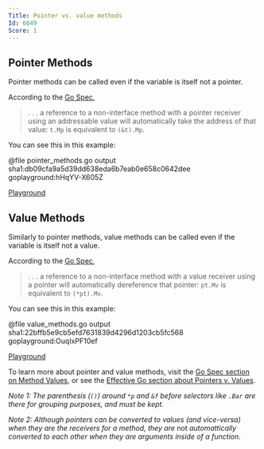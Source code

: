 ```yaml
---
Title: Pointer vs. value methods
Id: 6049
Score: 1
---
```


## Pointer Methods

Pointer methods can be called even if the variable is itself not a pointer.

According to the [Go Spec](https://golang.org/ref/spec#Method_values),

>  . . . a reference to a non-interface method with a pointer receiver using an addressable value will automatically take the address of that value: `t.Mp` is equivalent to `(&t).Mp`.

You can see this in this example:

@file pointer_methods.go output sha1:db09cfa9a5d39dd638eda6b7eab0e658c0642dee goplayground:hHqYV-X605Z

[Playground](https://play.golang.org/p/jlQLrSnH-E)

## Value Methods

Similarly to pointer methods, value methods can be called even if the variable is itself not a value.

According to the [Go Spec](https://golang.org/ref/spec#Method_values),

>  . . . a reference to a non-interface method with a value receiver using a pointer will automatically dereference that pointer: `pt.Mv` is equivalent to `(*pt).Mv`.

You can see this in this example:

@file value_methods.go output sha1:22bffb5e9cb5efd7631839d4296d1203cb5fc568 goplayground:OuqIxPF10ef

[Playground](https://play.golang.org/p/Efc0IVgzh8)

To learn more about pointer and value methods, visit the [Go Spec section on Method Values](https://golang.org/ref/spec#Method_values), or see the [Effective Go section about Pointers v. Values](https://golang.org/doc/effective_go.html#pointers_vs_values).

_Note 1: The parenthesis (`()`) around `*p` and `&f` before selectors like `.Bar` are there for grouping purposes, and must be kept._

_Note 2: Although pointers can be converted to values (and vice-versa) when they are the receivers for a method, they are_ not _automattically converted to each other when they are arguments inside of a function._
